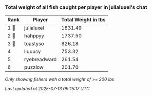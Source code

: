 ### Total weight of all fish caught per player in julialuxel's chat
| Rank | Player | Total Weight in lbs |
|------|--------|---------|
| 1 🥇  | julialuxel | 1831.49 |
| 2 🥈  | hahppyy | 1737.50 |
| 3 🥉  | toastyso | 826.18 |
| 4  | lluuucy | 753.32 |
| 5  | ryebreadward | 261.54 |
| 6  | puzzlow | 201.70 |

_Only showing fishers with a total weight of >= 200 lbs_

_Last updated at 2025-07-13 09:15:17 UTC_